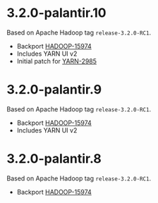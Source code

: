 # 3.2.0-palantir.10

Based on Apache Hadoop tag `release-3.2.0-RC1`.

* Backport [HADOOP-15974](https://issues.apache.org/jira/browse/HADOOP-15974)
* Includes YARN UI v2
* Initial patch for [YARN-2985](https://issues.apache.org/jira/browse/YARN-2985)

# 3.2.0-palantir.9

Based on Apache Hadoop tag `release-3.2.0-RC1`.

* Backport [HADOOP-15974](https://issues.apache.org/jira/browse/HADOOP-15974)
* Includes YARN UI v2

# 3.2.0-palantir.8

Based on Apache Hadoop tag `release-3.2.0-RC1`.

* Backport [HADOOP-15974](https://issues.apache.org/jira/browse/HADOOP-15974)


